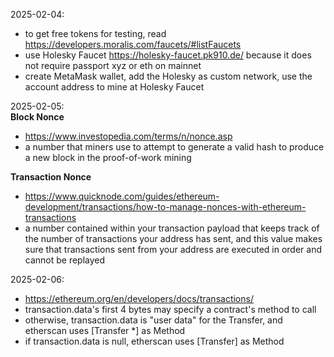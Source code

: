 2025-02-04: 
- to get free tokens for testing, read https://developers.moralis.com/faucets/#listFaucets
- use Holesky Faucet https://holesky-faucet.pk910.de/ because it does not require passport xyz or eth on mainnet
- create MetaMask wallet, add the Holesky as custom network, use the account address to mine at Holesky Faucet

2025-02-05:  \
**Block Nonce**
- https://www.investopedia.com/terms/n/nonce.asp
- a number that miners use to attempt to generate a valid hash to produce a new block in the proof-of-work mining

**Transaction Nonce**
- https://www.quicknode.com/guides/ethereum-development/transactions/how-to-manage-nonces-with-ethereum-transactions
- a number contained within your transaction payload that keeps track of the number of transactions your address has sent, and this value makes sure that transactions sent from your address are executed in order and cannot be replayed

2025-02-06: 
- https://ethereum.org/en/developers/docs/transactions/
- transaction.data's first 4 bytes may specify a contract's method to call
- otherwise, transaction.data is "user data" for the Transfer, and etherscan uses [Transfer *] as Method
- if transaction.data is null, etherscan uses [Transfer] as Method

